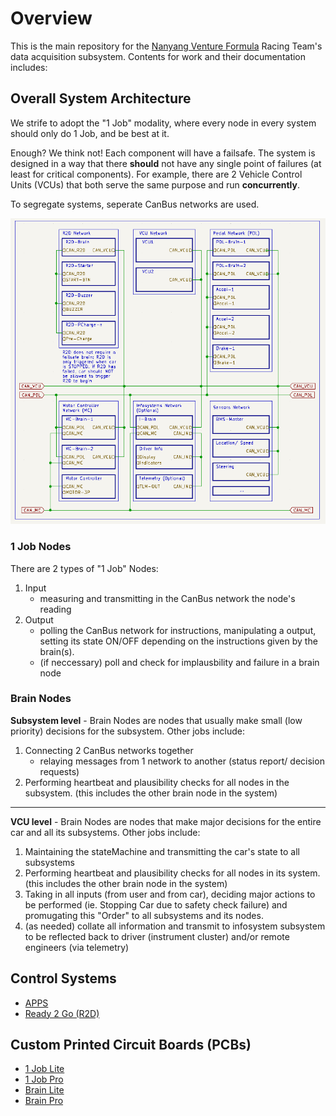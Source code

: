 # Overview

This is the main repository for the [Nanyang Venture Formula](.) Racing Team's data acquisition subsystem. Contents for work and their documentation includes:

## Overall System Architecture

We strife to adopt the "1 Job" modality, where every node in every system should only do 1 Job, and be best at it.

Enough? We think not! Each component will have a failsafe. The system is designed in a way that there **should** not have any single point of failures (at least for critical components). For example, there are 2 Vehicle Control Units (VCUs) that both serve the same purpose and run **concurrently**.

To segregate systems, seperate CanBus networks are used.

![img-OverallSystemArchitecture](rsc/img-OverallSystemArchitecture.png)

### 1 Job Nodes

There are 2 types of "1 Job" Nodes:

1. Input
   - measuring and transmitting in the CanBus network the node's reading
2. Output
   - polling the CanBus network for instructions, manipulating a output, setting its state ON/OFF depending on the instructions given by the brain(s).
   - (if neccessary) poll and check for implausbility and failure in a brain node

### Brain Nodes

**Subsystem level** - Brain Nodes are nodes that usually make small (low priority) decisions for the subsystem. Other jobs include:

1. Connecting 2 CanBus networks together
   - relaying messages from 1 network to another (status report/ decision requests)
2. Performing heartbeat and plausibility checks for all nodes in the subsystem. (this includes the other brain node in the system)

---

**VCU level** - Brain Nodes are nodes that make major decisions for the entire car and all its subsystems. Other jobs include:

1. Maintaining the stateMachine and transmitting the car's state to all subsystems
2. Performing heartbeat and plausibility checks for all nodes in its system. (this includes the other brain node in the system)
3. Taking in all inputs (from user and from car), deciding major actions to be performed (ie. Stopping Car due to safety check failure) and promugating this "Order" to all subsystems and its nodes.
4. (as needed) collate all information and transmit to infosystem subsystem to be reflected back to driver (instrument cluster) and/or remote engineers (via telemetry)

## Control Systems

- [APPS](./apps.md)
- [Ready 2 Go (R2D)](./R2D.md)

## Custom Printed Circuit Boards (PCBs)

- [1 Job Lite](.)
- [1 Job Pro](.)
- [Brain Lite](.)
- [Brain Pro](.)

